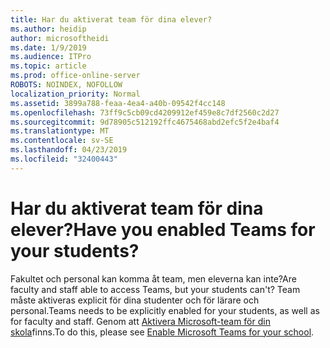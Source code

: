 ```yaml
---
title: Har du aktiverat team för dina elever?
ms.author: heidip
author: microsoftheidi
ms.date: 1/9/2019
ms.audience: ITPro
ms.topic: article
ms.prod: office-online-server
ROBOTS: NOINDEX, NOFOLLOW
localization_priority: Normal
ms.assetid: 3899a788-feaa-4ea4-a40b-09542f4cc148
ms.openlocfilehash: 73ff9c5cb09cd4209912ef459e8c7df2560c2d27
ms.sourcegitcommit: 9d78905c512192ffc4675468abd2efc5f2e4baf4
ms.translationtype: MT
ms.contentlocale: sv-SE
ms.lasthandoff: 04/23/2019
ms.locfileid: "32400443"
---
```

# <a name="have-you-enabled-teams-for-your-students"></a><span data-ttu-id="da849-102">Har du aktiverat team för dina elever?</span><span class="sxs-lookup"><span data-stu-id="da849-102">Have you enabled Teams for your students?</span></span>


<span data-ttu-id="da849-103">Fakultet och personal kan komma åt team, men eleverna kan inte?</span><span class="sxs-lookup"><span data-stu-id="da849-103">Are faculty and staff able to access Teams, but your students can't?</span></span> <span data-ttu-id="da849-104">Team måste aktiveras explicit för dina studenter och för lärare och personal.</span><span class="sxs-lookup"><span data-stu-id="da849-104">Teams needs to be explicitly enabled for your students, as well as for faculty and staff.</span></span> <span data-ttu-id="da849-105">Genom att [Aktivera Microsoft-team för din skola](https://docs.microsoft.com/education/get-started/enable-microsoft-teams)finns.</span><span class="sxs-lookup"><span data-stu-id="da849-105">To do this, please see [Enable Microsoft Teams for your school](https://docs.microsoft.com/education/get-started/enable-microsoft-teams).</span></span>
  


